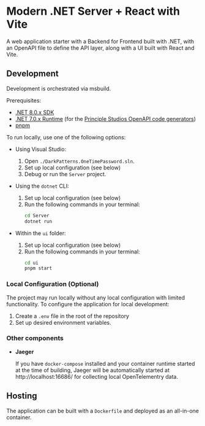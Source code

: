 # Modern .NET Server + React with Vite

A web application starter with a Backend for Frontend built with .NET, with an
OpenAPI file to define the API layer, along with a UI built with React and Vite.

## Development

Development is orchestrated via msbuild.

Prerequisites:
- [.NET 8.0.x SDK][dotnet-8]
- [.NET 7.0.x Runtime][codegen-dotnet-version] (for the [Principle Studios
  OpenAPI code generators][ps-openapi-codegen])
- [pnpm][pnpm-setup]

To run locally, use one of the following options:

- Using Visual Studio:
  1. Open `./DarkPatterns.OneTimePassword.sln`.
  2. Set up local configuration (see below)
  3. Debug or run the `Server` project.

- Using the `dotnet` CLI:
  1. Set up local configuration (see below)
  2. Run the following commands in your terminal:
     ```sh
     cd Server
     dotnet run
     ```

- Within the `ui` folder:
  1. Set up local configuration (see below)
  2. Run the following commands in your terminal:
     ```sh
     cd ui
     pnpm start
     ```

### Local Configuration (Optional)

The project may run locally without any local configuration with limited
functionality. To configure the application for local development:

1. Create a `.env` file in the root of the repository
2. Set up desired environment variables.

### Other components

- **Jaeger**

    If you have `docker-compose` installed and your container runtime started at
    the time of building, Jaeger will be automatically started at
    http://localhost:16686/ for collecting local OpenTelementry data.

## Hosting

The application can be built with a `Dockerfile` and deployed as an all-in-one
container.

[dotnet-8]: https://dotnet.microsoft.com/en-us/download/dotnet/8.0
[codegen-dotnet-version]: https://dotnet.microsoft.com/en-us/download/dotnet/7.0
[ps-openapi-codegen]: https://github.com/PrincipleStudios/principle-studios-openapi-generators
[pnpm-setup]: https://pnpm.io/cli/install
